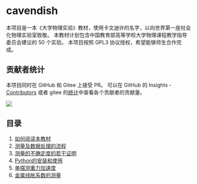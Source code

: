 # cavendish

本项目是一本《大学物理实验》教材，使用卡文迪许的名字，以向世界第一座社会化物理实验室致敬。
本教材计划包含中国教育部高等学校大学物理课程教学指导委员会建议的 50 个实验。
本项目按照 GPL3 协议授权，希望能够师生合作完成。

## 贡献者统计

本项目同时在 GitHub 和 Gitee 上接受 PR。
可以在 GitHub 的 Insights - [Contributors](https://github.com/wangliang1989/cavendish/graphs/contributors) 或者 gitee 的[统计](https://gitee.com/wangliang1989/cavendish/repository/stats/main)中查看各个贡献者的贡献量。

[![](https://img.shields.io/github/contributors/wangliang1989/cavendish)](https://github.com/wangliang1989/cavendish/graphs/contributors)

## 目录

1. [如何阅读本教材](如何阅读本教材.md)
2. [测量及数据处理的流程](测量及数据处理的流程.md)
3. [测量的不确定度的若干证明](测量的不确定度的若干证明.md)
4. [Python的安装和使用](Python的安装和使用.md)
5. [单摆测重力加速度](单摆测重力加速度.md)
6. [金属线胀系数的测量](金属线胀系数的测量.md)
